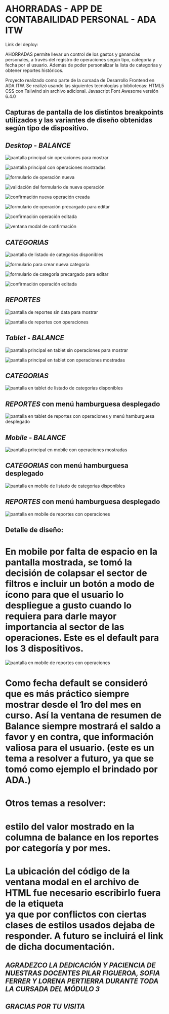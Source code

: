 # **AHORRADAS - APP DE CONTABAILIDAD PERSONAL - ADA ITW**

Link del deploy: 

AHORRADAS permite llevar un control de los gastos y ganancias personales, a través del registro de operaciones según tipo, categoría y fecha por el usuario. Además de poder personalizar la lista de categorías y obtener reportes históricos. 

Proyecto realizado como parte de la cursada de Desarrollo Frontend en ADA ITW. Se realizó usando las siguientes tecnologías y bibliotecas: 
HTML5
CSS con Tailwind sin archivo adicional.
Javascript
Font Awesome versión 6.4.0

## Capturas de pantalla  de los distintos breakpoints utilizados y las variantes de diseño obtenidas según tipo de dispositivo.

## *Desktop*  -  *BALANCE*

![pantalla principal sin operaciones para mostrar](./img/capturas%20de%20pantalla/desktop/balance%20sin%20operaciones%20-%20desktop.jpg)

![pantalla principal con operaciones mostradas](./img/capturas%20de%20pantalla/desktop/balance%20con%20operaciones%20-%20desktop.jpg)

![formulario de operación nueva](./img/capturas%20de%20pantalla/desktop/operacion%20nueva%20-%20desktop.jpg)

![validación del formulario de nueva operación](./img/capturas%20de%20pantalla/desktop/operacion%20nueva%20validacion%20-%20desktop.jpg)

![confirmación nueva operación creada](./img/capturas%20de%20pantalla/desktop/operacion%20nueva%20confirmacion%20-%20desktop.jpg)

![formulario de operación precargado para editar](./img/capturas%20de%20pantalla/desktop/editar%20operaciones%20-%20desktop.jpg)

![confirmación operación editada](./img/capturas%20de%20pantalla/desktop/editar%20operaciones%20confirmacion%20-%20desktop.jpg)

![ventana modal de confirmación](./img/capturas%20de%20pantalla/desktop/operacion%20eleminada%20via%20ventana%20modal%20-%20desktop.jpg)

## *CATEGORIAS*

![pantalla de listado de categorías disponibles](./img/capturas%20de%20pantalla/desktop/categorias%20-%20desktop.jpg)

![formulario para crear nueva categoría](./img/capturas%20de%20pantalla/desktop/categoria%20nueva%20-%20desktop.jpg)

![formulario de categoría precargado para editar](./img/capturas%20de%20pantalla/desktop/editar%20categoria%20-%20desktop.jpg)

![confirmación operación editada](./img/capturas%20de%20pantalla/desktop/editar%20categoria%20confirmacion%20-%20desktop.jpg)

## *REPORTES*

![pantalla de reportes sin data para mostrar](./img/capturas%20de%20pantalla/desktop/reportes%20sin%20operaciones%20-%20desktop.jpg)

![pantalla de reportes con operaciones](./img/capturas%20de%20pantalla/desktop/reportes%20con%20operaciones%20-%20desktop.jpg)


## *Tablet*  -  *BALANCE*

![pantalla principal en tablet sin operaciones para mostrar](./img/capturas%20de%20pantalla/tablet/balance%20sin%20operaciones%20-%20tablet.jpg)

![pantalla principal en tablet con operaciones mostradas](./img/capturas%20de%20pantalla/tablet/balance%20con%20operaciones%20-%20tablet.jpg)

## *CATEGORIAS*

![pantalla en tablet de listado de categorías disponibles](./img/capturas%20de%20pantalla/tablet/categorias%20-%20tablet.jpg)

## *REPORTES* con menú hamburguesa desplegado

![pantalla en tablet de reportes con operaciones y menú hamburguesa desplegado](./img/capturas%20de%20pantalla/tablet/reportes%20con%20menu%20hamburguesa%20desplegado%20-%20tablet.jpg)


## *Mobile*  - *BALANCE*

![pantalla principal en mobile con operaciones mostradas](./img/capturas%20de%20pantalla/mobile/balance%20con%20operaciones%20-%20mobile.jpg)

## *CATEGORIAS* con menú hamburguesa desplegado

![pantalla en mobile de listado de categorías disponibles](./img/capturas%20de%20pantalla/mobile/categorias%20con%20menu%20hamburguesa%20desplegado%20-%20mobile.jpg)

## *REPORTES* con menú hamburguesa desplegado

![pantalla en mobile de reportes con operaciones](./img/capturas%20de%20pantalla/mobile/reportes%20con%20operaciones%20-%20mobile.jpg)

## Detalle de diseño:
# En mobile por falta de espacio en la pantalla mostrada, se tomó la decisión de colapsar el sector de filtros e incluir un botón a modo de ícono para que el usuario lo despliegue a gusto cuando lo requiera para darle mayor importancia al sector de las operaciones. Este es el default para los 3 dispositivos.

![pantalla en mobile de reportes con operaciones](./img/capturas%20de%20pantalla/mobile/menu%20de%20filtros%20desplegado%20-%20mobile.jpg)

# Como fecha default se consideró que es más práctico siempre mostrar desde el 1ro del mes en curso. Así la ventana de resumen de Balance siempre mostrará el saldo a favor y en contra, que información valiosa para el usuario. (este es un tema a resolver a futuro, ya que se tomó como ejemplo el brindado por ADA.)

# Otros temas a resolver:
# estilo del valor mostrado en la columna de balance en los reportes por categoría y por mes.

# La ubicación del código de la ventana modal en el archivo de HTML fue necesario escribirlo fuera de la etiqueta <MAIN> ya que por conflictos con ciertas clases de estilos usados dejaba de responder. A futuro se incluirá el link de dicha documentación.


## *AGRADEZCO LA DEDICACIÓN Y PACIENCIA DE NUESTRAS DOCENTES PILAR FIGUEROA, SOFIA FERRER Y LORENA PERTIERRA DURANTE TODA LA CURSADA DEL MÓDULO 3*


## *GRACIAS POR TU VISITA*